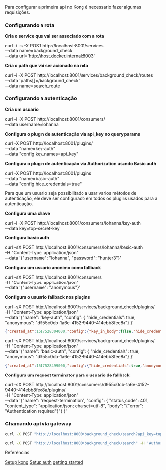 Para configurar a primeira api no Kong é necessario fazer algumas requisições.

### Configurando a rota

**Cria o service que vai ser associado com a rota**

curl -i -s -X POST http://localhost:8001/services \
  --data name=background_check \
  --data url='http://host.docker.internal:8003'

**Cria o path que vai ser acionado na rota**

curl -i -X POST http://localhost:8001/services/background_check/routes \
  --data 'paths[]=/background_check' \
  --data name=search_route

### Configurando a autenticação

**Cria um usuario**

curl -i -X POST http://localhost:8001/consumers/ \
  --data username=lohanna

**Configura o plugin de autenticação via api_key no query params**

curl -X POST http://localhost:8001/plugins/ \
    --data "name=key-auth"  \
    --data "config.key_names=api_key"

**Configura o plugin de autenticação via Authorization usando Basic auth**

curl -X POST http://localhost:8001/plugins \
    --data "name=basic-auth"  \
    --data "config.hide_credentials=true"

Para que um usuario seja possibilitado a usar varios métodos de autenticação, ele deve ser configurado em todos os plugins usados para a autenticação.

**Configura uma chave**

curl -i -X POST http://localhost:8001/consumers/lohanna/key-auth \
  --data key=top-secret-key

**Configura basic auth**

curl -sX POST http://localhost:8001/consumers/lohanna/basic-auth \
  -H "Content-Type: application/json" \
  --data '{"username": "lohanna", "password": "hunter3"}'

**Configura um usuario anonimo como fallback**

curl -sX POST http://localhost:8001/consumers \
  -H "Content-Type: application/json" \
  --data '{"username": "anonymous"}'

**Configura o usuario fallback nos plugins**

curl -sX POST http://localhost:8001/services/background_check/plugins/ \
  -H "Content-Type: application/json" \
  --data '{"name": "key-auth", "config": { "hide_credentials": true, "anonymous": "d955c0cb-1a6e-4152-9440-414ebb8fee8a"} }'
 
```json
{"created_at":1517528304000,"config":{"key_in_body":false,"hide_credentials":true,"anonymous":"d955c0cb-1a6e-4152-9440-414ebb8fee8a","run_on_preflight":true,"key_names":["apikey"]},"id":"bb884f7b-4e48-4166-8c80-c858b5a4c357","name":"key-auth","service_id":"a2a168a8-4491-4fe1-9426-cde3b5fcd45b","enabled":true}
```

curl -sX POST http://localhost:8001/services/background_check/plugins/ \
  -H "Content-Type: application/json" \
  --data '{"name": "basic-auth", "config": { "hide_credentials": true, "anonymous": "d955c0cb-1a6e-4152-9440-414ebb8fee8a"} }'

```json
{"created_at":1517528499000,"config":{"hide_credentials":true,"anonymous":"d955c0cb-1a6e-4152-9440-414ebb8fee8a"},"id":"e5a40543-debe-4225-a879-a54901368e6d","name":"basic-auth","service_id":"a2a168a8-4491-4fe1-9426-cde3b5fcd45b","enabled":true}
```

**Configura um request terminator para o usuario de fallback**


curl -sX POST http://localhost:8001/consumers/d955c0cb-1a6e-4152-9440-414ebb8fee8a/plugins/ \
  -H "Content-Type: application/json" \
  --data '{"name": "request-termination", "config": { "status_code": 401, "content_type": "application/json; charset=utf-8", "body": "{\"error\": \"Authentication required\"}"} }'


### Chamando api via gateway

```bash
curl -X POST "http://localhost:8000/background_check/search?api_key=top-secret-key"

curl -X POST "http://localhost:8000/background_check/search" -H 'Authorization: Basic bG9oYW5uYTpodW50ZXIz'
```

Referências

[Setup kong](https://hub.docker.com/_/kong)
[Setup auth](https://docs.konghq.com/gateway/latest/kong-plugins/authentication/allowing-multiple-authentication-methods/)
[getting started](https://docs.konghq.com/gateway/3.0.x/get-started/services-and-routes/)
